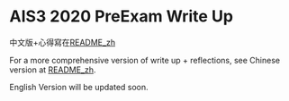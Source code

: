 # AIS3 2020 PreExam Write Up

中文版+心得寫在[README_zh](./README_zh.md)

For a more comprehensive version of write up + reflections, see Chinese version at [README_zh](./README_zh.md).

English Version will be updated soon.